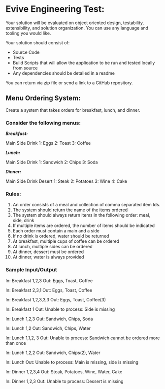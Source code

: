 # Evive Engineering Test:

Your solution will be evaluated on object oriented design, testability, extensibility, and solution organization.
You can use any language and tooling you would like.

Your solution should consist of:

- Source Code
- Tests
- Build Scripts that will allow the application to be run and tested locally from source
- Any dependencies should be detailed in a readme

You can return via zip file or send a link to a GitHub repository.

## Menu Ordering System:

Create a system that takes orders for breakfast, lunch, and dinner.

### Consider the following menus:

_**Breakfast:**_

Main Side Drink
1: Eggs 2: Toast 3: Coffee

_**Lunch:**_

Main Side Drink
1: Sandwich 2: Chips 3: Soda

_**Dinner:**_

Main Side Drink Desert
1: Steak 2: Potatoes 3: Wine 4: Cake

### Rules:

1. An order consists of a meal and collection of comma separated item Ids.
2. The system should return the name of the items ordered
3. The system should always return items in the following order: meal, side, drink
4. If multiple items are ordered, the number of items should be indicated
5. Each order must contain a main and a side
6. If no drink is ordered, water should be returned
7. At breakfast, multiple cups of coffee can be ordered
8. At lunch, multiple sides can be ordered
9. At dinner, dessert must be ordered
10. At dinner, water is always provided

### Sample Input/Output

In: Breakfast 1,2,3
Out: Eggs, Toast, Coffee

In: Breakfast 2,3,1
Out: Eggs, Toast, Coffee

In: Breakfast 1,2,3,3,3
Out: Eggs, Toast, Coffee(3)

In: Breakfast 1
Out: Unable to process: Side is missing

In: Lunch 1,2,3
Out: Sandwich, Chips, Soda

In: Lunch 1,2
Out: Sandwich, Chips, Water

In: Lunch 1,1,2, 3
Out: Unable to process: Sandwich cannot be ordered more than once

In: Lunch 1,2,2
Out: Sandwich, Chips(2), Water

In: Lunch
Out: Unable to process: Main is missing, side is missing

In: Dinner 1,2,3,4
Out: Steak, Potatoes, Wine, Water, Cake

In: Dinner 1,2,3
Out: Unable to process: Dessert is missing

